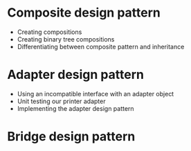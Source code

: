 # Composite design pattern
- Creating compositions
- Creating binary tree compositions
- Differentiating between composite pattern and inheritance

# Adapter design pattern
- Using an incompatible interface with an adapter object
- Unit testing our printer adapter
- Implementing the adapter design pattern

# Bridge design pattern

